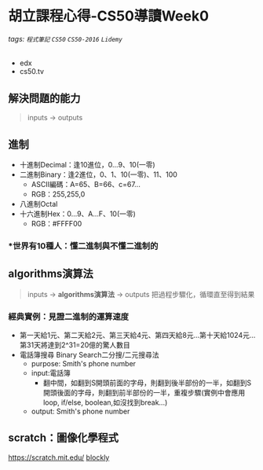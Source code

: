 # 胡立課程心得-CS50導讀Week0

###### tags: `程式筆記` `CS50` `CS50-2016` `Lidemy`

- edx
- cs50.tv

## 解決問題的能力
> inputs -> outputs

## 進制

- 十進制Decimal：逢10進位，0...9、10(一零)
- 二進制Binary：逢2進位，0、1、10(一零)、11、100
    - ASCII編碼：A=65、B=66、c=67...
    - RGB：255,255,0
- 八進制Octal
- 十六進制Hex：0...9、A...F、10(一零)
    - RGB：#FFFF00
### *世界有10種人：懂二進制與不懂二進制的

## algorithms演算法
> inputs -> **algorithms演算法** -> outputs
> 把過程步驟化，循環直至得到結果

### 經典實例：見證二進制的運算速度

- 第一天給1元、第二天給2元、第三天給4元、第四天給8元...第十天給1024元...第31天將達到2^31=20億的驚人數目
- 電話簿搜尋 Binary Search二分搜/二元搜尋法
    * purpose: Smith's phone number
    * input:電話簿
        * 翻中間，如翻到S開頭前面的字母，則翻到後半部份的一半，如翻到S開頭後面的字母，則翻到前半部份的一半，重複步驟(實例中會應用loop, if/else, boolean,如沒找到break...)
    * output: Smith's phone number

## scratch：圖像化學程式
https://scratch.mit.edu/
[blockly](https://developers.google.com/blockly)

